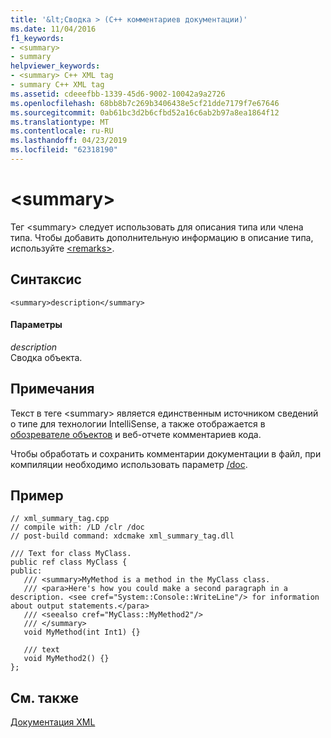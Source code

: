 ```yaml
---
title: '&lt;Сводка > (C++ комментариев документации)'
ms.date: 11/04/2016
f1_keywords:
- <summary>
- summary
helpviewer_keywords:
- <summary> C++ XML tag
- summary C++ XML tag
ms.assetid: cdeeefbb-1339-45d6-9002-10042a9a2726
ms.openlocfilehash: 68bb8b7c269b3406438e5cf21dde7179f7e67646
ms.sourcegitcommit: 0ab61bc3d2b6cfbd52a16c6ab2b97a8ea1864f12
ms.translationtype: MT
ms.contentlocale: ru-RU
ms.lasthandoff: 04/23/2019
ms.locfileid: "62318190"
---
```

# <a name="ltsummarygt"></a>&lt;summary&gt;

Тег \<summary> следует использовать для описания типа или члена типа. Чтобы добавить дополнительную информацию в описание типа, используйте [\<remarks>](remarks-visual-cpp.md).

## <a name="syntax"></a>Синтаксис

```
<summary>description</summary>
```

#### <a name="parameters"></a>Параметры

*description*<br/>
Сводка объекта.

## <a name="remarks"></a>Примечания

Текст в теге \<summary> является единственным источником сведений о типе для технологии IntelliSense, а также отображается в [обозревателе объектов](/visualstudio/ide/viewing-the-structure-of-code) и веб-отчете комментариев кода.

Чтобы обработать и сохранить комментарии документации в файл, при компиляции необходимо использовать параметр [/doc](doc-process-documentation-comments-c-cpp.md).

## <a name="example"></a>Пример

```
// xml_summary_tag.cpp
// compile with: /LD /clr /doc
// post-build command: xdcmake xml_summary_tag.dll

/// Text for class MyClass.
public ref class MyClass {
public:
   /// <summary>MyMethod is a method in the MyClass class.
   /// <para>Here's how you could make a second paragraph in a description. <see cref="System::Console::WriteLine"/> for information about output statements.</para>
   /// <seealso cref="MyClass::MyMethod2"/>
   /// </summary>
   void MyMethod(int Int1) {}

   /// text
   void MyMethod2() {}
};
```

## <a name="see-also"></a>См. также

[Документация XML](xml-documentation-visual-cpp.md)
